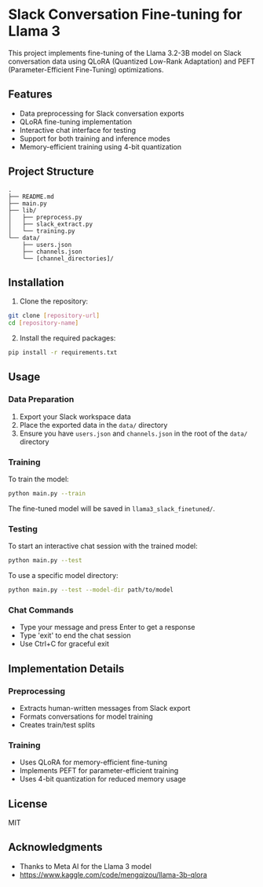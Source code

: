 # Slack Conversation Fine-tuning for Llama 3

This project implements fine-tuning of the Llama 3.2-3B model on Slack conversation data using QLoRA (Quantized Low-Rank Adaptation) and PEFT (Parameter-Efficient Fine-Tuning) optimizations.

## Features

- Data preprocessing for Slack conversation exports
- QLoRA fine-tuning implementation
- Interactive chat interface for testing
- Support for both training and inference modes
- Memory-efficient training using 4-bit quantization


## Project Structure

```
.
├── README.md
├── main.py
├── lib/
│   ├── preprocess.py
│   ├── slack_extract.py
│   └── training.py
└── data/
    ├── users.json
    ├── channels.json
    └── [channel_directories]/
```

## Installation

1. Clone the repository:
```bash
git clone [repository-url]
cd [repository-name]
```

2. Install the required packages:
```bash
pip install -r requirements.txt
```

## Usage

### Data Preparation

1. Export your Slack workspace data
2. Place the exported data in the `data/` directory
3. Ensure you have `users.json` and `channels.json` in the root of the `data/` directory

### Training

To train the model:
```bash
python main.py --train
```

The fine-tuned model will be saved in `llama3_slack_finetuned/`.

### Testing

To start an interactive chat session with the trained model:
```bash
python main.py --test
```

To use a specific model directory:
```bash
python main.py --test --model-dir path/to/model
```

### Chat Commands

- Type your message and press Enter to get a response
- Type 'exit' to end the chat session
- Use Ctrl+C for graceful exit

## Implementation Details

### Preprocessing
- Extracts human-written messages from Slack export
- Formats conversations for model training
- Creates train/test splits

### Training
- Uses QLoRA for memory-efficient fine-tuning
- Implements PEFT for parameter-efficient training
- Uses 4-bit quantization for reduced memory usage


## License

MIT

## Acknowledgments

- Thanks to Meta AI for the Llama 3 model
- https://www.kaggle.com/code/mengqizou/llama-3b-qlora

